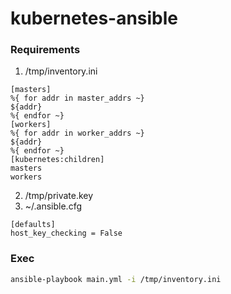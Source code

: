 # kubernetes-ansible

### Requirements
1. /tmp/inventory.ini
```text
[masters]
%{ for addr in master_addrs ~}
${addr}
%{ endfor ~}
[workers]
%{ for addr in worker_addrs ~}
${addr}
%{ endfor ~}
[kubernetes:children]
masters
workers

```

2. /tmp/private.key
3. ~/.ansible.cfg
```text
[defaults]
host_key_checking = False
```

### Exec
```bash
ansible-playbook main.yml -i /tmp/inventory.ini
```